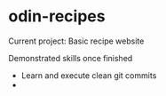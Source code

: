 # odin-recipes
Current project: Basic recipe website

Demonstrated skills once finished
- Learn and execute clean git commits
- 